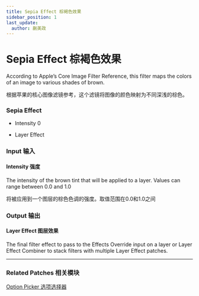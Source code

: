 ```yaml
---
title: Sepia Effect 棕褐色效果
sidebar_position: 1
last_update:
  author: 蒯美政
---
```


# Sepia Effect 棕褐色效果

According to Apple’s Core Image Filter Reference, this filter maps the colors of an image to various shades of brown.

根据苹果的核心图像滤镜参考，这个滤镜将图像的颜色映射为不同深浅的棕色。

<div className="patch-container">
    <div className="patch processor">
        <h3>Sepia Effect</h3>
        <ul className="inputs">
            <li>Intensity <span>0</span></li>
        </ul>
        <ul className="outputs">
            <li>Layer Effect </li>
        </ul>
    </div>
</div>

<div className="port-descriptions">
<div className="inputs">

### Input 输入

#### Intensity 强度

The intensity of the brown tint that will be applied to a layer. Values can range between 0.0 and 1.0

将被应用到一个图层的棕色色调的强度。取值范围在0.0和1.0之间

</div>
<div className="outputs">

### Output 输出

#### Layer Effect 图层效果

The final filter effect to pass to the Effects Override input on a layer or Layer Effect Combiner to stack filters with multiple Layer Effect patches.


</div>
</div>

------

### Related Patches 相关模块

[Option Picker 选项选择器](./../Utility/Option%20Picker.md)